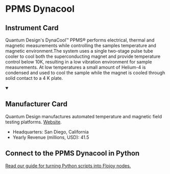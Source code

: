 
# PPMS Dynacool

## Instrument Card

Quantum Design's DynaCool™ PPMS® performs electrical, thermal and magnetic measurements while controlling the samples temperature and magnetic environment.The system uses a single two-stage pulse tube cooler to cool both the superconducting magnet and provide temperature control below 10K, resulting in a low vibration environment for sample measurements. At low temperatures a small amount of Helium-4 is condensed and used to cool the sample while the magnet is cooled through solid contact to a 4 K plate.

<details open>
<summary><h2>Manufacturer Card</h2></summary>

Quantum Design manufactures automated temperature and magnetic field testing platforms. <a href="https://www.qdusa.com/">Website</a>.

<ul>
  <li>Headquarters: San Diego, California</li>
  <li>Yearly Revenue (millions, USD): 41.5</li>
</ul>
</details>

## Connect to the PPMS Dynacool in Python

[Read our guide for turning Python scripts into Flojoy nodes.](https://docs.flojoy.ai/custom-nodes/creating-custom-node/)



